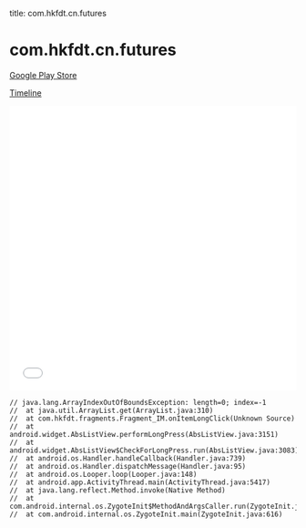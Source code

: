 title: com.hkfdt.cn.futures

# com.hkfdt.cn.futures

[Google Play Store](https://play.google.com/store/apps/details?id=com.hkfdt.cn.futures)

[Timeline](./vis-timeline.html)

<iframe src="./vis-timeline.html" width="100%" height="500px" style="border:none;"></iframe>

```
// java.lang.ArrayIndexOutOfBoundsException: length=0; index=-1
// 	at java.util.ArrayList.get(ArrayList.java:310)
// 	at com.hkfdt.fragments.Fragment_IM.onItemLongClick(Unknown Source)
// 	at android.widget.AbsListView.performLongPress(AbsListView.java:3151)
// 	at android.widget.AbsListView$CheckForLongPress.run(AbsListView.java:3083)
// 	at android.os.Handler.handleCallback(Handler.java:739)
// 	at android.os.Handler.dispatchMessage(Handler.java:95)
// 	at android.os.Looper.loop(Looper.java:148)
// 	at android.app.ActivityThread.main(ActivityThread.java:5417)
// 	at java.lang.reflect.Method.invoke(Native Method)
// 	at com.android.internal.os.ZygoteInit$MethodAndArgsCaller.run(ZygoteInit.java:726)
// 	at com.android.internal.os.ZygoteInit.main(ZygoteInit.java:616)

```




